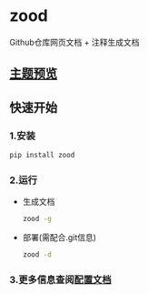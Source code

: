 # zood

Github仓库网页文档 + 注释生成文档

## [主题预览](https://luzhixing12345.github.io/zood/)

## 快速开始

### 1.安装

```bash
pip install zood 
```

### 2.运行

- 生成文档

  ```bash
  zood -g
  ```

- 部署(需配合.git信息)

  ```bash
  zood -d
  ```

### 3.更多信息查阅[配置文档](https://luzhixing12345.github.io/zood/)
